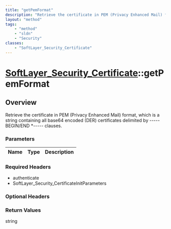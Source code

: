 ```yaml
---
title: "getPemFormat"
description: "Retrieve the certificate in PEM (Privacy Enhanced Mail) format, which is a string containing all base64 encoded (DER) ce... "
layout: "method"
tags:
    - "method"
    - "sldn"
    - "Security"
classes:
    - "SoftLayer_Security_Certificate"
---
```

# [SoftLayer_Security_Certificate](/reference/services/SoftLayer_Security_Certificate)::getPemFormat




## Overview 
Retrieve the certificate in PEM (Privacy Enhanced Mail) format, which is a string containing all base64 encoded (DER) certificates delimited by -----BEGIN/END *----- clauses. 

### Parameters 
|Name | Type | Description |
| --- | --- | --- |


### Required Headers
* authenticate
* SoftLayer_Security_CertificateInitParameters

### Optional Headers

### Return Values
string

